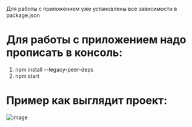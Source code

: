Для работы с приложением уже установлены все зависимости в package.json

# Для работы с приложением надо прописать в консоль:
  1. npm install --legacy-peer-deps
  2. npm start

# Пример как выглядит проект: 
  ![image](https://github.com/6ivkin/eCommerce-Dashboard-React/assets/127678171/0f2f8af3-9c58-4725-a5d9-880b62dee0c0)
